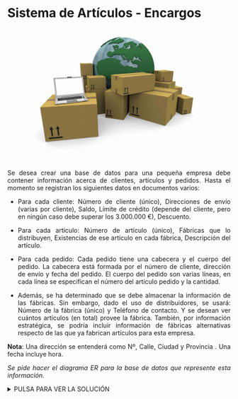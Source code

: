 <div align="justify">

# Sistema de Artículos - Encargos

<div align="center">
<img src="img/articulos-proveedores.png" width="400px"/>
</div>


Se desea crear una base de datos para una pequeña empresa debe contener información acerca de clientes, artículos y
pedidos.
Hasta el momento se registran los siguientes datos en documentos varios:
 - Para cada cliente: Número de cliente (único), Direcciones de envío (varias por cliente), Saldo, Límite de crédito (depende del cliente, pero en ningún caso debe superar los 3.000.000 €), Descuento.
 - Para cada artículo: Número de artículo (único), Fábricas que lo distribuyen, Existencias de ese artículo en cada fábrica, Descripción del artículo.
- Para cada pedido: Cada pedido tiene una cabecera y el cuerpo del pedido. La cabecera está formada por el número de cliente, dirección de envío y fecha del pedido. El cuerpo del pedido son varias líneas, en
cada línea se especifican el número del artículo pedido y la cantidad.

- Además, se ha determinado que se debe almacenar la información de las fábricas. Sin embargo, dado el
uso de distribuidores, se usará: Número de la fábrica (único) y Teléfono de contacto. Y se desean ver cuántos artículos (en total) provee la fábrica. También, por información estratégica, se podría incluir información de fábricas alternativas respecto de las que ya fabrican artículos para esta empresa.

__Nota__: Una dirección se entenderá como Nº, Calle, Ciudad y Provincia . Una fecha incluye hora.

_Se pide hacer el diagrama ER para la base de datos que represente esta información._


<details>
      <summary>PULSA PARA VER LA SOLUCIÓN</summary>

  __Paso 1__:    
  </br>
  <img src="img/articulos-encargo.drawio.png">
  </br>

  __Solución 1__:
  
  </br>
  <img src="img/articulos-encargo-solucion-1.drawio.png">
  </br>
  
  __Solución 2__:
  
  </br>
  <img src="img/articulos-encargo-solucion-2.drawio.png">
  </br>
  
</details>

</div>